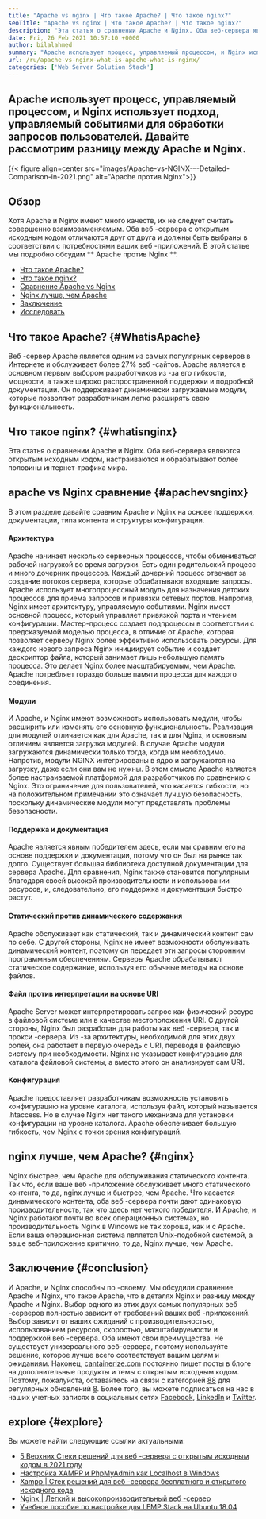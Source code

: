 ```yaml
---
title: "Apache vs nginx | Что такое Apache? | Что такое nginx?" 
seoTitle: "Apache vs nginx | Что такое Apache? | Что такое nginx?" 
description: "Эта статья о сравнении Apache и Nginx. Оба веб-сервера являются открытым исходным кодом, настраиваются и обрабатывают более половины интернет-трафика мира." 
date: Fri, 26 Feb 2021 10:57:10 +0000
author: bilalahmed
summary: "Apache использует процесс, управляемый процессом, и Nginx использует подход, управляемый событиями для обработки запросов пользователей. Давайте рассмотрим разницу между Apache и Nginx." 
url: /ru/apache-vs-nginx-what-is-apache-what-is-nginx/
categories: ['Web Server Solution Stack']
---
```


## Apache использует процесс, управляемый процессом, и Nginx использует подход, управляемый событиями для обработки запросов пользователей. Давайте рассмотрим разницу между Apache и Nginx.

{{< figure align=center src="images/Apache-vs-NGINX-–-Detailed-Comparison-in-2021.png" alt="Apache против Nginx">}}


## Обзор
Хотя Apache и Nginx имеют много качеств, их не следует считать совершенно взаимозаменяемым. Оба веб -сервера с открытым исходным кодом отличаются друг от друга и должны быть выбраны в соответствии с потребностями ваших веб -приложений. В этой статье мы подробно обсудим ** Apache против Nginx **.
  * [Что такое Apache?][1]
  * [Что такое nginx?][2]
  * [Сравнение Apache vs Nginx][3]
  * [Nginx лучше, чем Apache][4]
  * [Заключение][5]
  * [Исследовать][6]

## Что такое Apache? {#WhatisApache}
Веб -сервер Apache является одним из самых популярных серверов в Интернете и обслуживает более 27% веб -сайтов. Apache является в основном первым выбором разработчиков из -за его гибкости, мощности, а также широко распространенной поддержки и подробной документации. Он поддерживает динамически загружаемые модули, которые позволяют разработчикам легко расширять свою функциональность.

## Что такое nginx? {#whatisnginx}
Эта статья о сравнении Apache и Nginx. Оба веб-сервера являются открытым исходным кодом, настраиваются и обрабатывают более половины интернет-трафика мира.

## apache vs Nginx сравнение {#apachevsnginx}
В этом разделе давайте сравним Apache и Nginx на основе поддержки, документации, типа контента и структуры конфигурации.

#### Архитектура
Apache начинает несколько серверных процессов, чтобы обмениваться рабочей нагрузкой во время загрузки. Есть один родительский процесс и много дочерних процессов. Каждый дочерний процесс отвечает за создание потоков сервера, которые обрабатывают входящие запросы. Apache использует многопроцессный модуль для назначения детских процессов для приема запросов и привязки сетевых портов. Напротив, Nginx имеет архитектуру, управляемую событиями. Nginx имеет основной процесс, который управляет привязкой порта и чтением конфигурации. Мастер-процесс создает подпроцессы в соответствии с предсказуемой моделью процесса, в отличие от Apache, которая позволяет серверу Nginx более эффективно использовать ресурсы. Для каждого нового запроса Nginx инициирует событие и создает дескриптор файла, который занимает лишь небольшую память процесса. Это делает Nginx более масштабируемым, чем Apache. Apache потребляет гораздо больше памяти процесса для каждого соединения.

#### Модули
И Apache, и Nginx имеют возможность использовать модули, чтобы расширить или изменять его основную функциональность. Реализация для модулей отличается как для Apache, так и для Nginx, и основным отличием является загрузка модулей. В случае Apache модули загружаются динамически только тогда, когда им необходимо. Напротив, модули NGINX интегрированы в ядро ​​и загружаются на загрузку, даже если они вам не нужны. В этом смысле Apache является более настраиваемой платформой для разработчиков по сравнению с Nginx. Это ограничение для пользователей, что касается гибкости, но на положительном примечании это означает лучшую безопасность, поскольку динамические модули могут представлять проблемы безопасности.

#### Поддержка и документация
Apache является явным победителем здесь, если мы сравним его на основе поддержки и документации, потому что он был на рынке так долго. Существует большая библиотека доступной документации для сервера Apache. Для сравнения, Nginx также становится популярным благодаря своей высокой производительности и использовании ресурсов, и, следовательно, его поддержка и документация быстро растут.

#### Статический против динамического содержания
Apache обслуживает как статический, так и динамический контент сам по себе. С другой стороны, Nginx не имеет возможности обслуживать динамический контент, поэтому он передает эти запросы сторонним программным обеспечениям. Серверы Apache обрабатывают статическое содержание, используя его обычные методы на основе файлов.

#### Файл против интерпретации на основе URI
Apache Server может интерпретировать запрос как физический ресурс в файловой системе или в качестве местоположения URI. С другой стороны, Nginx был разработан для работы как веб -сервера, так и прокси -сервера. Из -за архитектуры, необходимой для этих двух ролей, она работает в первую очередь с URI, переводя в файловую систему при необходимости. Nginx не указывает конфигурацию для каталога файловой системы, а вместо этого он анализирует сам URI.

#### Конфигурация
Apache предоставляет разработчикам возможность установить конфигурацию на уровне каталога, используя файл, который называется .htaccess. Но в случае Nginx нет такого механизма для установки конфигурации на уровне каталога. Apache обеспечивает большую гибкость, чем Nginx с точки зрения конфигураций.

## nginx лучше, чем Apache? {#nginx}
Nginx быстрее, чем Apache для обслуживания статического контента. Так что, если ваше веб -приложение обслуживает много статического контента, то да, nginx лучше и быстрее, чем Apache. Что касается динамического контента, оба веб -сервера почти дают одинаковую производительность, так что здесь нет четкого победителя. И Apache, и Nginx работают почти во всех операционных системах, но производительность Nginx в Windows не так хороша, как и с Apache. Если ваша операционная система является Unix-подобной системой, а ваше веб-приложение критично, то да, Nginx лучше, чем Apache.

## Заключение {#conclusion}
И Apache, и Nginx способны по -своему. Мы обсудили сравнение Apache и Nginx, что такое Apache, что в деталях Nginx и разницу между Apache и Nginx. Выбор одного из этих двух самых популярных веб -серверов полностью зависит от требований ваших веб -приложений. Выбор зависит от ваших ожиданий с производительностью, использованием ресурсов, скоростью, масштабируемости и поддержкой веб -сервера. Оба имеют свои преимущества. Не существует универсального веб-сервера, поэтому используйте решение, которое лучше всего соответствует вашим целям и ожиданиям.
Наконец, [cantainerize.com][7] постоянно пишет посты в блоге на дополнительные продукты и темы с открытым исходным кодом. Поэтому, пожалуйста, оставайтесь на связи с категорией [8][8][8] для регулярных обновлений [8]. Более того, вы можете подписаться на нас в наших учетных записях в социальных сетях [Facebook][9], [LinkedIn][10] и [Twitter][11].

## explore {#explore}
Вы можете найти следующие ссылки актуальными:
  * [5 Верхних Стеки решений для веб -сервера с открытым исходным кодом в 2021 году][12]
  * [Настройка XAMPP и PhpMyAdmin как Localhost в Windows][13]
  * [Xampp | Стек решений для веб -сервера бесплатного и открытого исходного кода][14]
  * [Nginx | Легкий и высокопроизводительный веб -сервер][15]
  * [Учебное пособие по настройке для LEMP Stack на Ubuntu 18.04][16]

  
[1]: #whatisapache
[2]: #whatisnginx
[3]: #apachevsnginx
[4]: #nginx
[5]: #conclusion
[6]: #explore
[7]: https://www.containerize.com/
[8]: https://blog.containerize.com/category/web-server-solution-stack/
[9]: https://web.facebook.com/containerize
[10]: https://www.linkedin.com/company/containerize/
[11]: https://twitter.com/containerize_co
[12]: https://blog.containerize.com/2021/01/08/top-5-open-source-web-server-solution-stacks-in-2021/
[13]: https://blog.containerize.com/database-management-software/how-to-setup-xampp-and-phpmyadmin-as-localhost-on-windows/
[14]: https://products.containerize.com/solution-stack/xampp
[15]: https://products.containerize.com/solution-stack/nginx
[16]: https://blog.containerize.com/web-server-solution-stack/setup-tutorial-for-lemp-stack-on-ubuntu-18-04/
